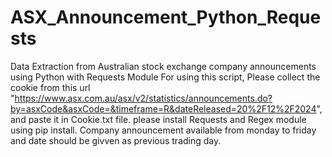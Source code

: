 # ASX_Announcement_Python_Requests
Data Extraction from Australian stock exchange company announcements using Python with Requests Module
For using this script, Please collect the cookie from this url "https://www.asx.com.au/asx/v2/statistics/announcements.do?by=asxCode&asxCode=&timeframe=R&dateReleased=20%2F12%2F2024", and paste it in Cookie.txt file.
please install Requests and Regex module using pip install.
Company announcement available from monday to friday and date should be givven as previous trading day.
